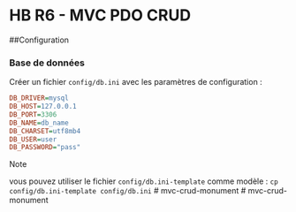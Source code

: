 # HB R6 - MVC PDO CRUD

##Configuration

### Base de données

Créer un fichier `config/db.ini` avec les paramètres de configuration : 
```ini
DB_DRIVER=mysql
DB_HOST=127.0.0.1
DB_PORT=3306
DB_NAME=db_name
DB_CHARSET=utf8mb4
DB_USER=user
DB_PASSWORD="pass"
```
> [!NOTE]
> vous pouvez utiliser le fichier `config/db.ini-template` comme modèle : 
>`cp config/db.ini-template config/db.ini`
#   m v c - c r u d - m o n u m e n t  
 #   m v c - c r u d - m o n u m e n t  
 
